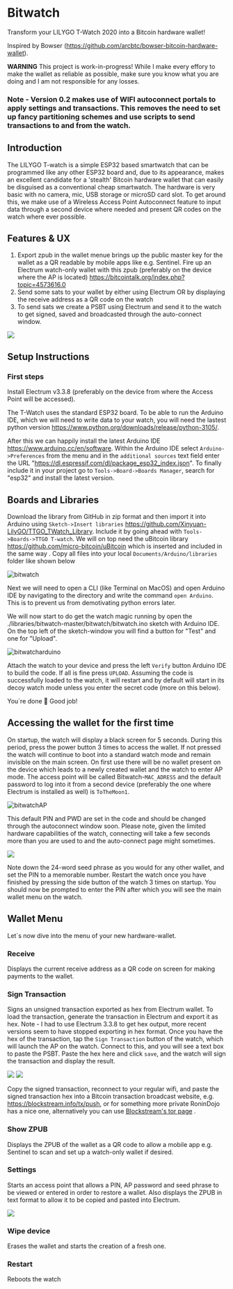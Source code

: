 # Bitwatch
Transform your LILYGO T-Watch 2020 into a Bitcoin hardware wallet!

Inspired by Bowser (https://github.com/arcbtc/bowser-bitcoin-hardware-wallet).

**WARNING**
This project is work-in-progress! While I make every effory to make the wallet as reliable as possible, make sure you know what you are doing and I am not responsible for any losses.

### Note - Version 0.2 makes use of WIFI autoconnect portals to apply settings and transactions. This removes the need to set up fancy partitioning schemes and use scripts to send transactions to and from the watch.

## Introduction
The LILYGO T-watch is a simple ESP32 based smartwatch that can be programmed like any other ESP32 board and, due to its appearance, makes an excellent candidate for a 'stealth' Bitcoin hardware wallet that can easily be disguised as a conventional cheap smartwatch. 
The hardware is very basic with no camera, mic, USB storage or microSD card slot. To get around this, we make use of a Wireless Access Point Autoconnect feature to input data through a second device where needed and present QR codes on the watch where ever possible. 

## Features & UX

1. Export zpub in the wallet menue brings up the public master key for the wallet as a QR readable by mobile apps like e.g. Sentinel. 
Fire up an Electrum watch-only wallet with this zpub (preferably on the device where the AP is located) https://bitcointalk.org/index.php?topic=4573616.0 
2. Send some sats to your wallet by either using Electrum OR by displaying the receive address as a QR code on the watch 
3. To send sats we create a PSBT using Electrum and send it to the watch to get signed, saved and broadcasted through the auto-connect window.

<a href="https://odysee.com/@davidcarrington:3/bitwatch-introduction:c" target="_blank"><img src="https://user-images.githubusercontent.com/32391650/177209415-e0f21b06-1e7b-4d71-94c7-2392d891b7b4.png"></a>

## Setup Instructions 

### First steps
Install Electrum v3.3.8 (preferably on the device from where the Access Point will be accessed).

The T-Watch uses the standard ESP32 board. To be able to run the Arduino IDE, which we will need to write data to your watch, you will need the lastest python version https://www.python.org/downloads/release/python-3105/. 

After this we can happily install the latest Arduino IDE https://www.arduino.cc/en/software.
Within the Arduino IDE select `Arduino->Preferences` from the menu and in the `additional sources` text field enter the URL "https://dl.espressif.com/dl/package_esp32_index.json". To finally include it in your project go to `Tools->Board->Boards Manager`, search for "esp32" and install the latest version. 

## Boards and Libraries
Download the library from GitHub in zip format and then import it into Arduino using `Sketch->Insert libraries` https://github.com/Xinyuan-LilyGO/TTGO_TWatch_Library. Include it by going ahead with `Tools->Boards->TTGO T-watch`. 
We will on top need the uBitcoin library https://github.com/micro-bitcoin/uBitcoin which is inserted and included in the same way .
Copy all files into your local `Documents/Arduino/libraries` folder like shown below 

![bitwatch](https://user-images.githubusercontent.com/63317640/183272149-0b45f2ab-fb64-4b77-b722-24a3300c9da6.jpg)

Next we will need to open a CLI (like Terminal on MacOS) and open Arduino IDE by navigating to the directory and write the command `open Arduino`. 
This is to prevent us from demotivating python errors later.

We will now start to do get the watch magic running by open the ./libraries/bitwatch-master/bitwatch/bitwatch.ino sketch with Arduino IDE. 
On the top left of the sketch-window you will find a button for "Test" and one for "Upload". 

![bitwatcharduino](https://user-images.githubusercontent.com/63317640/183271911-078868b6-11db-4acf-953c-4139a01c507a.jpg)

Attach the watch to your device and press the left `Verify` button Arduino IDE to build the code. 
If all is fine press `UPLOAD`. Assuming the code is successfully loaded to the watch, it will restart and by default will start in its decoy watch mode unless you enter the secret code (more on this below).

You´re done 🎉 Good job!
    

## Accessing the wallet for the first time
On startup, the watch will display a black screen for 5 seconds. During this period, press the power button 3 times to access the wallet. 
If not pressed the watch will continue to boot into a standard watch mode and remain invisible on the main screen.
On first use there will be no wallet present on the device which leads to a newly created wallet and the watch to enter AP mode. The access point will be called Bitwatch-`MAC_ADRESS` and the default password to log into it from a second device (preferably the one where Electrum is installed as well) is `ToTheMoon1`. 

![bitwatchAP](https://user-images.githubusercontent.com/63317640/183272001-795950c3-c5f1-40e8-9737-9da1135b5143.jpg)

This default PIN and PWD are set in the code and should be changed through the autoconnect window soon. 
Please note, given the limited hardware capabilities of the watch, connecting will take a few seconds more than you are used to and the auto-connect page might sometimes. 

<img src="https://user-images.githubusercontent.com/32391650/182398204-efba176f-8211-4f0a-a328-3dac35febf44.png"/>

Note down the 24-word seed phrase as you would for any other wallet, and set the PIN to a memorable number. Restart the watch once you have finished by pressing the side button of the watch 3 times on startup. 
You should now be prompted to enter the PIN after which you will see the main wallet menu on the watch.

## Wallet Menu

Let´s now dive into the menu of your new hardware-wallet.

### Receive
Displays the current receive address as a QR code on screen for making payments to the wallet.

### Sign Transaction
Signs an unsigned transaction exported as hex from Electrum wallet. To load the transaction, generate the transaction in Electrum and export it as hex. Note - I had to use Electrum 3.3.8 to get hex output, more recent versions seem to have stopped exporting in hex format.
Once you have the hex of the transaction, tap the `Sign Transaction` button of the watch, which will launch the AP on the watch. Connect to this, and you will see a text box to paste the PSBT. Paste the hex here and click `save`, and the watch will sign the transaction and display the result. 

<img src="https://user-images.githubusercontent.com/32391650/182398206-bf8cf7d0-b2b9-4845-a8bd-6426b3a16366.png"/>
<img src="https://user-images.githubusercontent.com/32391650/182398208-044d2eff-789e-4e32-95cb-68163c4f5a6c.png"/>

Copy the signed transaction, reconnect to your regular wifi, and paste the signed transaction hex into a Bitcoin transaction broadcast website, e.g. https://blockstream.info/tx/push, or for something more private RoninDojo has a nice one, alternatively you can use 
<a href="http://explorerzydxu5ecjrkwceayqybizmpjjznk5izmitf2modhcusuqlid.onion/tx/push">Blockstream's tor page</a> .

### Show ZPUB
Displays the ZPUB of the wallet as a QR code to allow a mobile app e.g. Sentinel to scan and set up a watch-only wallet if desired.

### Settings
Starts an access point that allows a PIN, AP password and seed phrase to be viewed or entered in order to restore a wallet. Also displays the ZPUB in text format to allow it to be copied and pasted into Electrum.

<img src="https://user-images.githubusercontent.com/32391650/182398206-bf8cf7d0-b2b9-4845-a8bd-6426b3a16366.png"/>

### Wipe device
Erases the wallet and starts the creation of a fresh one.

### Restart
Reboots the watch
